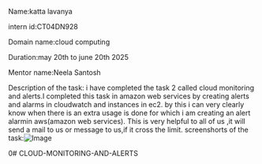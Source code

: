 Name:katta lavanya

intern id:CT04DN928

Domain name:cloud computing

Duration:may 20th to june 20th 2025

Mentor name:Neela Santosh

Description of the task:
i have completed the task 2 called cloud monitoring and alerts.I completed this task in amazon web services by creating alerts and alarms in cloudwatch and instances in ec2.
by this i can very clearly know when there is an extra usage is done for which i am creating an alert alarmin aws(amazon web services).
This is very helpful to all of us ,it will send a mail to us or message to us,if it cross the limit.
screenshorts of the task:![Image](https://github.com/user-attachments/assets/f06b114c-1fd3-4b0f-9177-557b87c4c990)














0# CLOUD-MONITORING-AND-ALERTS
